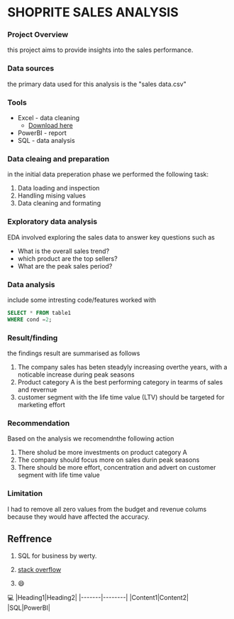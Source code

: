 # SHOPRITE SALES ANALYSIS



### Project Overview

this project aims to provide insights into the sales performance.


### Data sources
the primary data used for this analysis is the "sales data.csv"


### Tools
- Excel - data cleaning
  - [Download here](https://microsoft.com)
- PowerBI - report
- SQL - data analysis

### Data cleaing and preparation
in the initial data preperation phase we performed the following task:
1. Data loading and inspection
2. Handling mising values
3. Data cleaning and formating


### Exploratory data analysis
EDA involved exploring the sales data to answer key questions such as
- What is the overall sales trend?
- which product are the top sellers?
- What are the peak sales period?


### Data analysis
include some intresting code/features worked with
```sql
SELECT * FROM table1
WHERE cond =2;
```


### Result/finding
the findings result are summarised as follows
1. The company sales has beten steadyly increasing overthe years, with a noticable increase during peak seasons
2. Product category A is the best performing category in tearms of sales and revernue
3. customer segment with the life time value (LTV) should be targeted for marketing effort

### Recommendation

Based on the analysis we recomendnthe following action
1. There sholud be more investments on product category A
2. The company should focus more on sales durin peak seasons
3. There should be more effort, concentration and advert on customer segment with life time value

### Limitation
I had to remove all zero values from the budget and revenue colums because they would have affected the accuracy.

## Reffrence
1. SQL for business by werty.
2. [stack overflow](http://stack.com)

3. 😄

💻
|Heading1|Heading2|
|-------|--------|
|Content1|Content2|
|SQL|PowerBI|
